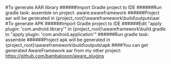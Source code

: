 #To generate AAR library
######Import Gradle project to IDE
######Run gradle task: assemble on project: aware:awareframework
######Project aar will be generated in {project_root}\awareframework\build\outputs\aar
#To generate APK
######Import Gradle project to IDE
######Edit "apply plugin: 'com.android.library'" in {project_root}\awareframework\build.gradle to "apply plugin: 'com.android.application'"
######Run gradle task: assemble
######Project apk will be generated in {project_root}\awareframework\build\outputs\apk
####You can get generated AwareFramework aar from my other project: https://github.com/bambalooon/aware_plugins
